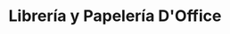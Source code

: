 ---
title: "Librería y Papelería D'Office"
url: /mixco/libreria-y-papeleria-doffice/
shop: material de oficina
---